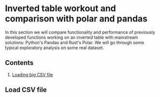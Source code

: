 # Inverted table workout and comparison with polar and pandas

In this section we will compare functionality and performance of previously developed
functions working on an inverted table with mainstream solutions: Python's Pandas and
Rust's Polar. We will go through some typical exploratory analysis on some real dataset.

## Contents
1. [Loading big CSV file](#load-csv-file)


## Load CSV file
